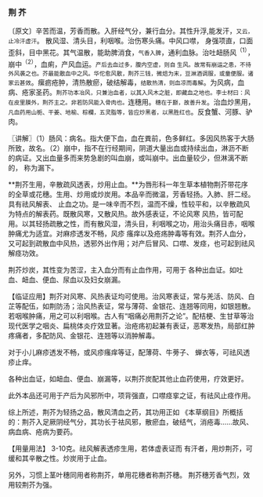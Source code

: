 ### 荆 芥

〔原文〕辛苦而温，芳香而散。入肝经气分，兼行血分。其性升浮,能发汗，<small>又云，止冷汗虚汗</small>。
散风湿、清头目，利咽喉。治伤寒头痛。中风口噤，
身强项直，口面歪斜，目中黑花。其气温散，能助脾消食，<small>气香入脾</small>，通利血脉。治吐衄肠风<sup>（1）</sup>，崩中<sup>（2）</sup>，血痢，产风血运。<small>产后去血过多，腹内空虚，则自
生风。故常有崩运之患，不待外风袭之也。芥最能散血中之风。华佗愈风散，荆芥三钱，微焙为末，豆淋酒调服，或童便服。诸家云甚效</small>。瘰疬疮肿，清热散瘀，破结解毒，<small>结散热清，则血凉而毒解</small>。为风病，血病、疮家圣药。<small>荆芥功本冶风，只兼治血者，以其入风木之脏，即藏血之地也。李士材曰：风在皮里膜外，荆芥主之。非若防风能入骨肉也。</small>连穗用。<small>穗在于巅，故善升发</small>。治血炒黑用，<small>凡血药用山栀、干姜、地榆、棕欄，五灵脂等，皆应炒黑者，以黑胜红也</small>。反食蟹、河豚、驴肉。

〖讲解〗（1）肠风：病名。指大便下血，血在粪前，色多鲜红。多因风热客于大肠所致，故名。（2）崩中，指不在行经期间，阴道大量出血或持续出血，淋沥不断的病证。又出血量多而来势急剧的叫血崩，或叫崩中。出血量较少，但淋漓不断的，
称为漏下。

**荆芥生用，辛散疏风透表，炒用止血。**为唇形科一年生草本植物荆芥带花序的全草或花穗。生用、炒用或炒炭用。本品辛而微温，芳香轻扬。入肺、肝二经。具有祛风解表、
止血之功。是一味辛而不烈，温而不燥，性较平和，以辛散疏风
为特点的解表药。既散风寒，又散风热。故外感表证，不论风寒
风热，皆可配用。以其轻扬疏散之性，而有散风湿，清头目，利咽喉之功，用治头痛目赤，咽喉肿痛尤为适宜。对麻疹透发不畅，风疹
瘙痒以及疮疡肿毒等有效。荆芥人血分，又可起到疏散血中风热，透邪外出作用；对产后冒风、口噤、发痉，也可起到祛风解痉功效。

荆芥炒炭，其性变为苦涩，主入血分而有止血作用，可用于
各种出血证。如吐血、衄血、便血、尿血以及妇女崩漏。

【临证应用】荆芥对风寒、风热表证均可使用。治风寒表证，常与羌活、防风、白芷等配伍，如荆防汤；治风热表证，常与薄荷、金银花、连翘等同用，如银翘散。若咽喉肿痛，用之可以利咽喉。古人有“咽痛必用荆芥之论”。配桔梗、生甘草等治现代医学之咽炎、扁桃体炎疗效显著。治疮疡初起兼有表证，恶寒发热，局部红肿疼痛者，多配防风、金银花、连翘等以消肿解毒。

对于小儿麻疹透发不畅，或风疹瘙痒等证，配薄荷、牛蒡子、
蝉衣等，可祛风透疹止痒。

各种出血证，如衄血、便血、崩漏等，以荆芥炭配其他止血药使用，疗效更好。

此外本品还可用于产后为风邪所中，项背强直，口噤痉挛之证，有祛风止痉作用。

综上所述，荆芥为轻扬之品，散风清血之药，其功用正如
《本草纲目》所概括的：荆芥入足厥阴经气分，其功长于袪风邪，散瘀血，破结气，消疮毒……故风、病血病、疮病为要药。

【用量用法】	3-10克。祛风解表透疹生用，若体虚表证而
有汗者，用炒荆芥，可缓和其辛散之性。炒炭用于止血。

另外，习惯上茎叶穗同用者称荆芥，单用花穗者称荆芥穗。
荆芥穗芳香气烈，效用较荆芥为强。
